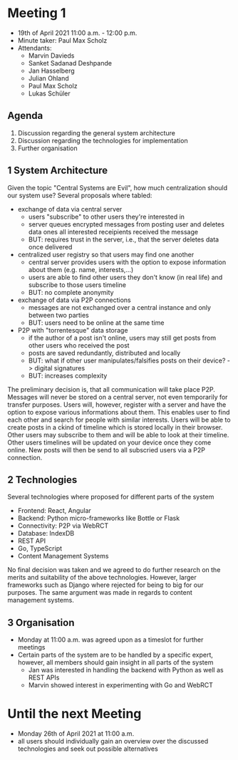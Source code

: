 # Meeting 1

* 19th of April 2021 11:00 a.m. - 12:00 p.m.
* Minute taker: Paul Max Scholz
* Attendants:
	* Marvin Davieds
	* Sanket Sadanad Deshpande
	* Jan Hasselberg
	* Julian Ohland
	* Paul Max Scholz
	* Lukas Schüler

## Agenda

1. Discussion regarding the general system architecture
2. Discussion regarding the technologies for implementation
3. Further organisation

## 1 System Architecture

Given the topic "Central Systems are Evil", how much centralization should our system use? Several proposals where tabled:

* exchange of data via central server
	* users "subscribe" to other users they're interested in
	* server queues encrypted messages from posting user and deletes data ones all interested receipients received the message
	* BUT: requires trust in the server, i.e., that the server deletes data once delivered
* centralized user registry so that users may find one another
	* central server provides users with the option to expose information about them (e.g. name, interests,...)
	* users are able to find other users they don't know (in real life) and subscribe to those users timeline
	* BUT: no complete anonymity
* exchange of data via P2P connections
	* messages are not exchanged over a central instance and only between two parties
	* BUT: users need to be online at the same time
* P2P with "torrentesque" data storage
	* if the author of a post isn't online, users may still get posts from other users who received the post
	* posts are saved redundantly, distributed and locally
	* BUT: what if other user manipulates/falsifies posts on their device? -> digital signatures
	* BUT: increases complexity

The preliminary decision is, that all communication will take place P2P. Messages will never be stored on a central server, not even temporarily for transfer purposes. Users will, however, register with a server and have the option to expose various informations about them. This enables user to find each other and search for people with similar interests. Users will be able to create posts in a cḱind of timeline which is stored locally in their browser. Other users may subscribe to them and will be able to look at their timeline. Other users timelines will be updated on your device once they come online. New posts will then be send to all subscried users via a P2P connection.

## 2 Technologies

Several technologies where proposed for different parts of the system

* Frontend: React, Angular
* Backend: Python micro-frameworks like Bottle or Flask
* Connectivity: P2P via WebRCT
* Database: IndexDB
* REST API
* Go, TypeScript
* Content Management Systems

No final decision was taken and we  agreed to do further research on the merits and suitability of the above technologies. However, larger frameworks such as Django where rejected for being to big for our purposes. The same argument was made in regards to content management systems.

## 3 Organisation

* Monday at 11:00 a.m. was agreed upon as a timeslot for further meetings
* Certain parts of the system are to be handled by a specific expert, however, all members should gain insight in all parts of the system
	* Jan was interested in handling the backend with Python as well as REST APIs
	* Marvin showed interest in experimenting with Go and WebRCT

# Until the next Meeting

* Monday 26th of April 2021 at 11:00 a.m.
* all users should individually gain an overview over the discussed technologies and seek out possible alternatives
